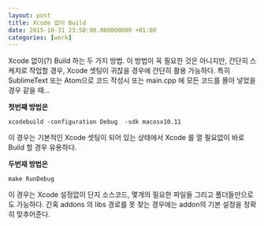 ```yaml
---
layout: post
title: Xcode 없이 Build
date: 2015-10-31 23:50:00.000000000 +01:00
categories: [work]
---
```

Xcode 없이(?) Build 하는 두 가지 방법.
이 방법이 꼭 필요한 것은 아니지만, 간단히 스케치로 작업할 경우, Xcode 셋팅이 귀찮을 경우에 간단히 활용 가능하다.
특히 SublimeText 또는 Atom으로 코드 작성시 또는 main.cpp 에 모든 코드를 몰아 넣었을 경우 같을 때...

**첫번째 방법은**  
````
xcodebuild -configuration Debug  -sdk macosx10.11  
````  
이 경우는 기본적인 Xcode 셋팅이 되어 있는 상태에서 Xcode 를 열 필요없이 바로 Build 할 경우 유용하다.  

**두번재 방법은**  
````
make RunDebug  
````  
이 경우는 Xcode 설정없이 단지 소스코드, 몇개의 필요한 파일들 그리고 폴더들만으로도 가능하다.
간혹 addons 의 libs 경로를 못 찾는 경우에는 addon의 기본 설정을 정확히 맞추어준다.
